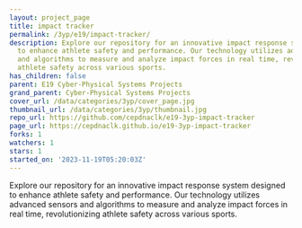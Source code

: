 ```yaml
---
layout: project_page
title: impact tracker
permalink: /3yp/e19/impact-tracker/
description: Explore our repository for an innovative impact response system designed
  to enhance athlete safety and performance. Our technology utilizes advanced sensors
  and algorithms to measure and analyze impact forces in real time, revolutionizing
  athlete safety across various sports.
has_children: false
parent: E19 Cyber-Physical Systems Projects
grand_parent: Cyber-Physical Systems Projects
cover_url: /data/categories/3yp/cover_page.jpg
thumbnail_url: /data/categories/3yp/thumbnail.jpg
repo_url: https://github.com/cepdnaclk/e19-3yp-impact-tracker
page_url: https://cepdnaclk.github.io/e19-3yp-impact-tracker
forks: 1
watchers: 1
stars: 1
started_on: '2023-11-19T05:20:03Z'
---
```


Explore our repository for an innovative impact response system designed to enhance athlete safety and performance. Our technology utilizes advanced sensors and algorithms to measure and analyze impact forces in real time, revolutionizing athlete safety across various sports.